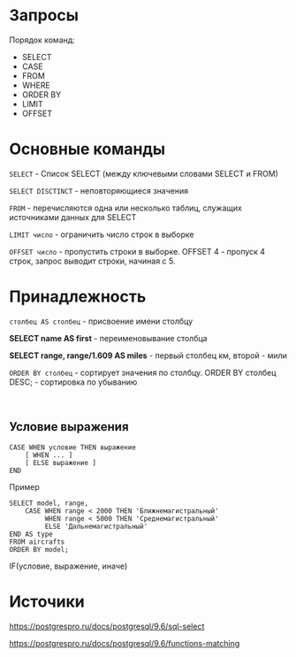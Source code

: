 # Запросы
Порядок команд:
+ SELECT
+ CASE
+ FROM
+ WHERE
+ ORDER BY
+ LIMIT
+ OFFSET

# Основные команды
`SELECT` - Список SELECT (между ключевыми словами SELECT и FROM)

`SELECT DISCTINCT` - неповторяющиеся значения

`FROM` - перечисляются одна или несколько таблиц, служащих источниками данных для SELECT

`LIMIT число` - ограничить число строк в выборке 

`OFFSET число` - пропустить строки в выборке. OFFSET 4 - пропуск 4 строк, запрос выводит строки, начиная с 5.

# Принадлежность

`столбец AS столбец` - присвоение имени столбцу

**SELECT name AS first** - переименовывание столбца

**SELECT range, range/1.609 AS miles** - первый столбец км, второй - мили

`ORDER BY столбец` - сортирует значения по столбцу. ORDER BY столбец DESC; - сортировка по убыванию

<br>

## Условие выражения
```
CASE WHEN условие THEN выражение
    [ WHEN ... ]
    [ ELSE выражение ]
END
```
Пример
```
SELECT model, range,
    CASE WHEN range < 2000 THEN 'Ближнемагистральный'
         WHEN range < 5000 THEN 'Среднемагистральный'
         ELSE 'Дальнемагистральный'
END AS type
FROM aircrafts
ORDER BY model;
```
IF(условие, выражение, иначе)

# Источики

https://postgrespro.ru/docs/postgresql/9.6/sql-select

https://postgrespro.ru/docs/postgresql/9.6/functions-matching